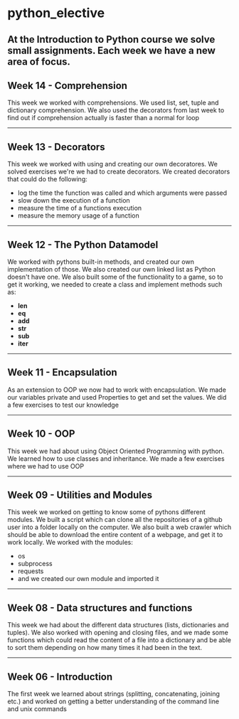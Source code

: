 # python_elective

At the Introduction to Python course we solve small assignments. Each week we have a new area of focus.
---
Week 14 - Comprehension
---
This week we worked with comprehensions. We used list, set, tuple and dictionary comprehension. We also used the decorators from last week to find out if comprehension actually is faster than a normal for loop

---

Week 13 - Decorators
---
This week we worked with using and creating our own decoratores. We solved exercises we're we had to create decorators. We created decorators that could do the following:
- log the time the function was called and which arguments were passed
- slow down the execution of a function
- measure the time of a functions execution
- measure the memory usage of a function

---
Week 12 - The Python Datamodel
---
We worked with pythons built-in methods, and created our own implementation of those. We also created our own linked list as Python doesn't have one. We also built some of the functionality to a game, so to get it working, we needed to create a class and implement methods such as:
- __len__
- __eq__
- __add__
- __str__
- __sub__
- __iter__

---
Week 11 - Encapsulation
---
As an extension to OOP we now had to work with encapsulation. We made our variables private and used Properties to get and set the values. We did a few exercises to test our knowledge

---
Week 10 - OOP
---
This week we had about using Object Oriented Programming with python. We learned how to use classes and inheritance. We made a few exercises where we had to use OOP

---
Week 09 - Utilities and Modules
---
This week we worked on getting to know some of pythons different modules. We built a script which can clone all the repositories of a github user into a folder locally on the computer. We also built a web crawler which should be able to download the entire content of a webpage, and get it to work locally. 
We worked with the modules:
- os
- subprocess
- requests
- and we created our own module and imported it


---
Week 08 - Data structures and functions
---
This week we had about the different data structures (lists, dictionaries and tuples). We also worked with opening and closing files, and we made some functions which could read the content of a file into a dictionary and be able to sort them depending on how many times it had been in the text.

---
Week 06 - Introduction
---
The first week we learned about strings (splitting, concatenating, joining etc.) and worked on getting a better understanding of the command line and unix commands
